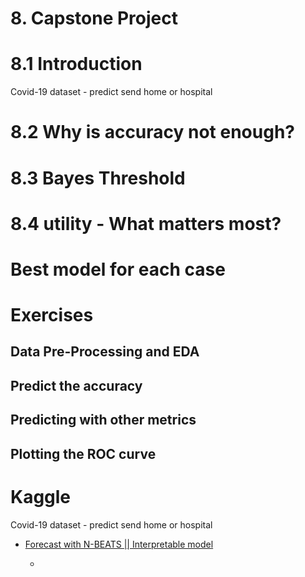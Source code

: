 # 8. Capstone Project



# 8.1 Introduction

 Covid-19 dataset - predict send home or hospital

# 8.2 Why is accuracy not enough?

# 8.3 Bayes Threshold

# 8.4 utility - What matters most?

# Best model for each case



# Exercises

## Data Pre-Processing and EDA
## Predict the accuracy
## Predicting with other metrics
## Plotting the ROC curve

# Kaggle


 Covid-19 dataset - predict send home or hospital
* [Forecast with N-BEATS || Interpretable model](https://www.kaggle.com/code/gatandubuc/forecast-with-n-beats-interpretable-model)
  * > 